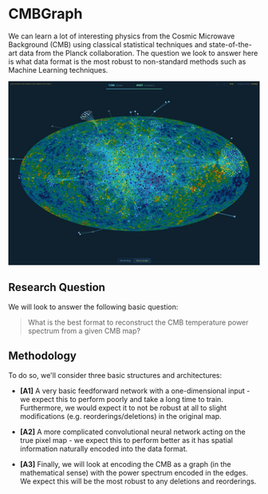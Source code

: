 # CMBGraph

We can learn a lot of interesting physics from the Cosmic Microwave Background (CMB) using classical statistical techniques and state-of-the-art data from the Planck collaboration. The question we look to answer here is what data format is the most robust to non-standard methods such as Machine Learning techniques.

![cmbgraph](Notes/Article/overlay.jpg)

## Research Question

We will look to answer the following basic question:

> What is the best format to reconstruct the CMB temperature power spectrum from a given CMB map?

## Methodology

To do so, we'll consider three basic structures and architectures:

* **[A1]** A very basic feedforward network with a one-dimensional input - we expect this to perform poorly and take a long time to train. Furthermore, we would expect it to not be robust at all to slight modifications (e.g. reorderings/deletions) in the original map.

* **[A2]** A more complicated convolutional neural network acting on the true pixel map - we expect this to perform better as it has spatial information naturally encoded into the data format.

* **[A3]** Finally, we will look at encoding the CMB as a graph (in the mathematical sense) with the power spectrum encoded in the edges. We expect this will be the most robust to any deletions and reorderings.
